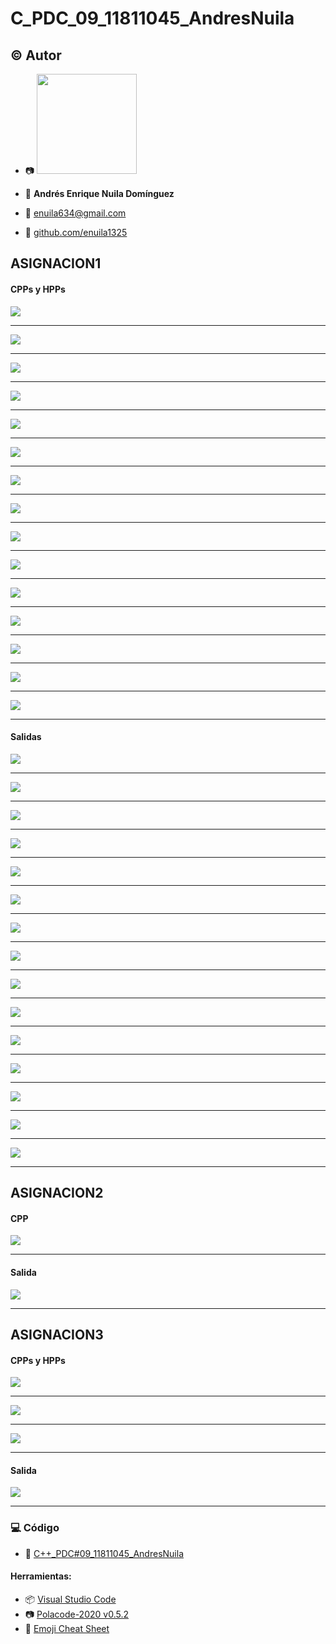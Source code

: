 # C_PDC_09_11811045_AndresNuila
## :copyright: Autor

- :camera: <img src="https://avatars2.githubusercontent.com/u/64881085?s=400&u=ccad14044b9b0daf5c7fc51567009f72e9eef5b8&v=4" width="160px">

- :boy: **Andrés Enrique Nuila Domínguez**
- :e-mail: enuila634@gmail.com
- :link: [github.com/enuila1325](https://github.com/enuila1325)

## ASIGNACION1

#### CPPs y HPPs
![](images/acceso_aleatorio.png)

---

![](images/archivos.png)

---

![](images/archivos2.png)

---

![](images/cin_get.png)

---


![](images/cin_getline.png)

---


![](images/contactos_cpp.png)

---

![](images/contactos_hpp.png)

---

![](images/cout_setw.png)

---

![](images/cout_setw2.png)

---

![](images/cout_setwidth.png)

---

![](images/dex_oct_hex_setbase.png)

---

![](images/dex_oct_hex_setbase2.png)

---

![](images/eof_get_y_put.png)

---

![](images/read_write.png)

---

![](images/scientific_fixed.png)

---
#### Salidas
![](images/acceso_aleatorio_salida.png)

---


![](images/archivos_salida.png)

---

![](images/archivos2_salida.png)

---

![](images/cin_get_salida.png)

---


![](images/cin_getline_salida.png)

---


![](images/contactos_cpp_salida.png)

---

![](images/contactos_hpp_salida.png)

---

![](images/cout_setw_salida.png)

---

![](images/cout_setw2_salida.png)

---

![](images/cout_setwidth_salida.png)

---

![](images/dex_oct_hex_setbase_salida.png)

---

![](images/dex_oct_hex_setbase2_salida.png)

---

![](images/eof_get_y_put_salida.png)

---

![](images/read_write_salida.png)

---

![](images/scientific_fixed_salida.png)

---

## ASIGNACION2

#### CPP

![](images/acceso_aleatorio_asignacion2.png)

---

#### Salida

![](images/salida_asignacion2.png)

---

## ASIGNACION3

#### CPPs y HPPs

![](images/main_asignacion3.png)

---

![](images/clase_asignacion3.png)

---

![](images/cpp_asignacion3.png)

---

#### Salida

![](images/salida_asignacion3.png)

---

### :computer: Código

- :blue_book: [C++_PDC#09_11811045_AndresNuila](https://github.com/enuila1325/PDC_09_C_AndresNuila_11811045)
#### Herramientas:
- :package: [Visual Studio Code](https://code.visualstudio.com/)
- :camera: [Polacode-2020 v0.5.2](https://github.com/jeff-hykin/polacode)
- :space_invader: [Emoji Cheat Sheet](https://www.webfx.com/tools/emoji-cheat-sheet/)
